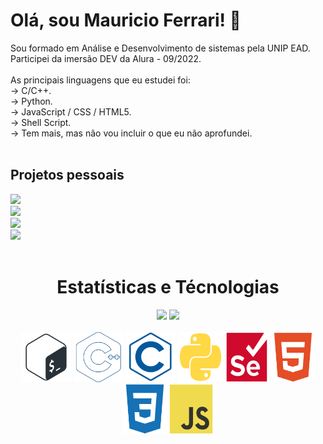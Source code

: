 <h1>Olá, sou Mauricio Ferrari! 👋</h1>

Sou formado em Análise e Desenvolvimento de sistemas pela UNIP EAD.<br/>
Participei da imersão DEV da Alura - 09/2022.<br/><br/>
As principais linguagens que eu estudei foi:<br/>
-> C/C++.<br/>
-> Python.<br/>
-> JavaScript / CSS / HTML5.<br/>
-> Shell Script.<br/>
-> Tem mais, mas não vou incluir o que eu não aprofundei.<br/>
<br/>

<h2>Projetos pessoais</h2>
<div>
  <img src="https://img.shields.io/github/v/release/mxnt10/cpu-limit?color=00aa00&label=CPU-Limit%20-%20CPU%20Frequency%20Limit&style=flat-square"><br/>
  <img src="https://img.shields.io/github/v/release/mxnt10/ckdeps?color=00aa00&label=CkDeps%20-%20Check%20Dependencies&style=flat-square"><br/>
  <img src="https://img.shields.io/github/v/release/mxnt10/face?color=00aa00&label=Face%20-%20Facebook%20Desktop&style=flat-square"><br/>
  <img src="https://img.shields.io/github/v/release/mxnt10/insta?color=00aa00&label=Insta%20-%20Instagram%20Desktop&style=flat-square">
</div><br/>

<h1 align="center"> Estatísticas e Técnologias</h1>

<div align="center">
  <img height="195em" src="https://github-readme-stats.vercel.app/api?username=mxnt10&show_icons=true&theme=aura&include_all_commits=true">
  <img height="195em" src="https://github-readme-stats.vercel.app/api/top-langs/?username=mxnt10&layout=compact&langs_count=8&theme=aura"/>
</div><br/>

<div align="center">
  <img src="https://github.com/devicons/devicon/blob/master/icons/bash/bash-plain.svg" height="80" width="80"/>
  <img src="https://github.com/devicons/devicon/blob/master/icons/cplusplus/cplusplus-line.svg" height="80" width="80"/>
  <img src="https://github.com/devicons/devicon/blob/master/icons/c/c-line.svg" height="80" width="80"/>
  <img src="https://github.com/devicons/devicon/blob/master/icons/python/python-plain.svg" height="80" width="70"/>
  <img src="https://github.com/devicons/devicon/blob/master/icons/selenium/selenium-original.svg" height="80" width="70"/>
  <img src="https://github.com/devicons/devicon/blob/master/icons/html5/html5-plain.svg" height="80" width="70"/>
  <img src="https://github.com/devicons/devicon/blob/master/icons/css3/css3-plain.svg" height="80" width="70"/>
  <img src="https://github.com/devicons/devicon/blob/master/icons/javascript/javascript-original.svg" height="80" width="70"/>
</div>
